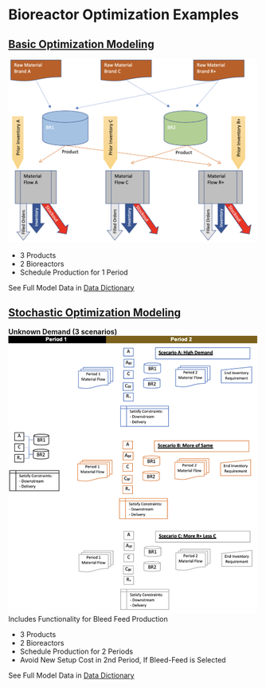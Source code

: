 # Bioreactor Optimization Examples

## [Basic Optimization Modeling](BioReactorSingleBatch/build_model.py)
<img src="./docs/OnePeriodModel.png" alt="pictorial" width="500"/><br>
- 3 Products
- 2 Bioreactors
- Schedule Production for 1 Period

See Full Model Data in [Data Dictionary](BioReactorSingleBatch/model_data.yml)

## [Stochastic Optimization Modeling](BioReactorTwoBatch/build_model_2stg.py)
**Unknown Demand (3 scenarios)**<br>
<img src="./docs/TwoPeriodModel.png" alt="pictorial" width="500"/><br>
Includes Functionality for Bleed Feed Production

- 3 Products
- 2 Bioreactors
- Schedule Production for 2 Periods
- Avoid New Setup Cost in 2nd Period, If Bleed-Feed is Selected

See Full Model Data in [Data Dictionary](BioReactorTwoBatch/model_data_2stg.yml)
